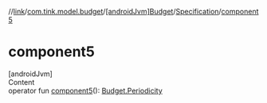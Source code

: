 //[link](../../../index.md)/[com.tink.model.budget](../../index.md)/[[androidJvm]Budget](../index.md)/[Specification](index.md)/[component5](component5.md)



# component5  
[androidJvm]  
Content  
operator fun [component5](component5.md)(): [Budget.Periodicity](../-periodicity/index.md)  



